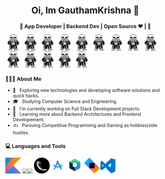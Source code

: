 <h1 align="center">Oi, Im GauthamKrishna 👋 </h1>
<h3 align="center">🚀 App Developer | Backend Dev | Open Source ♥ | 🚀</h3>

<div>
 <img src="https://github.com/gautham12321/gautham12321/blob/main/sans.gif" width="50">
 <img src="https://github.com/gautham12321/gautham12321/blob/main/sans.gif" width="50">
 <img src="https://github.com/gautham12321/gautham12321/blob/main/sans.gif" width="50">
 <img src="https://github.com/gautham12321/gautham12321/blob/main/sans.gif" width="50">
  <img src="https://github.com/gautham12321/gautham12321/blob/main/sans.gif" width="50">
 <img src="https://github.com/gautham12321/gautham12321/blob/main/sans.gif" width="50">
 <img src="https://github.com/gautham12321/gautham12321/blob/main/sans.gif" width="50">
 <img src="https://github.com/gautham12321/gautham12321/blob/main/sans.gif" width="50">
  <img src="https://github.com/gautham12321/gautham12321/blob/main/sans.gif" width="50">
 <img src="https://github.com/gautham12321/gautham12321/blob/main/sans.gif" width="50">
 <img src="https://github.com/gautham12321/gautham12321/blob/main/sans.gif" width="50">
 <img src="https://github.com/gautham12321/gautham12321/blob/main/sans.gif" width="50">
  <img src="https://github.com/gautham12321/gautham12321/blob/main/sans.gif" width="50">
 <img src="https://github.com/gautham12321/gautham12321/blob/main/sans.gif" width="50">


  

<div align="left"> 
  <h3> 👨🏻‍💻 About Me </h3>

  - 🤔 &nbsp; Exploring new technologies and developing software solutions and quick hacks.
  - 🎓 &nbsp; Studying Computer Science and Engineering.
  - 💼 &nbsp; I’m currently working on Full Stack Development projects.
  - 🌱 &nbsp; Learning more about Backend Architectures and Frontend Developement.
  - ✍️ &nbsp; Pursuing Competitive Programming and Gaming as hobbies/side hustles.  
</div> 
</div>

<div>
  <h3> 💻 Languages and Tools </h3>
  <p>
  <img src="https://github.com/gautham12321/gautham12321/blob/main/Kotlin_Icon.png?raw=true" width="50"> <img src="https://media.giphy.com/media/3rCcV6sC1o2GY/giphy.gif" width="50"><img src="https://i.giphy.com/media/LMt9638dO8dftAjtco/200.webp"   width="50"> <img src="pngfind.com-flask-png-1286693.png"   width="50"><img src="android-studio-icon.png"   width="50">
    <img src="jetpack compose icon_RGB.png"   width="50"> <img src="ktor-icon-logo-C562808633-seeklogo.com.png" width="50"><img src="vs.gif" width="50">
   
  <p>
</div> 
